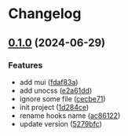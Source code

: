 # Changelog

## [0.1.0](https://github.com/nicepkg/smart-web/compare/userscript-v0.0.1...userscript-v0.1.0) (2024-06-29)


### Features

* add mui ([fdaf83a](https://github.com/nicepkg/smart-web/commit/fdaf83aedf51187dc645d811d450bb490f61b402))
* add unocss ([e2a61dd](https://github.com/nicepkg/smart-web/commit/e2a61dd809913c9228094a747df1b4282a96c49d))
* ignore some file ([cecbe71](https://github.com/nicepkg/smart-web/commit/cecbe7198a18822b58988fda1fa8660c25ace321))
* init project ([1d284ce](https://github.com/nicepkg/smart-web/commit/1d284ce9d22a0f243ccdd6f07e05b916cb7c0ce0))
* rename hooks name ([ac86122](https://github.com/nicepkg/smart-web/commit/ac861229f15a9d262525e1e70b596872ccf8283f))
* update version ([5279bfc](https://github.com/nicepkg/smart-web/commit/5279bfcd4b8cea2e675d89a3cf60b4859cf5cade))
